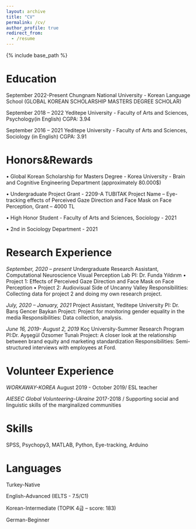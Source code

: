 ```yaml
---
layout: archive
title: "CV"
permalink: /cv/
author_profile: true
redirect_from:
  - /resume
---
```


{% include base_path %}

Education
======

September 2022-Present 
Chungnam National University - Korean Language School 
(GLOBAL KOREAN SCHOLARSHIP MASTERS DEGREE SCHOLAR)

September 2018 – 2022 
Yeditepe University - Faculty of Arts and Sciences, Psychology(in English)
CGPA: 3.94

September 2016 – 2021 
Yeditepe University - Faculty of Arts and Sciences, Sociology (in English)
CGPA: 3.91


Honors&Rewards
======

•	Global Korean Scholarship for Masters Degree - Korea University - Brain and Cognitive Engineering Department (approximately 80.000$)

•	Undergraduate Project Grant - 2209-A TUBITAK 
    Project Name – Eye-tracking effects of Perceived Gaze Direction and Face Mask on Face Perception,	Grant – 4000 TL

•	High Honor Student - Faculty of Arts and Sciences, Sociology - 2021

•	2nd in Sociology Department - 2021


Research Experience
======
*September, 2020 – present*
Undergraduate Research Assistant, Computational Neuroscience Visual Perception Lab
PI: Dr. Funda Yıldırım 
•	Project 1: Effects of Perceived Gaze Direction and Face Mask on Face Perception
•	Project 2: Audiovisual Side of Uncanny Valley
Responsibilities: Collecting data for project 2 and doing my own research project. 

*July, 2020 – January, 2021* 
Project Assistant, Yeditepe University 
PI: Dr. Barış Gencer Baykan 
Project: Project for monitoring gender equality in the media
Responsibilities: Data collection, analysis.

*June 16, 2019- August 2, 2019*
Koç University-Summer Research Program 
PI:Dr. Ayşegül Özsomer Tunalı 
Project: A closer look at the relationship between brand equity and marketing standardization
Responsibilities: Semi-structured interviews with employees at Ford.


Volunteer Experience
======
*WORKAWAY-KOREA*
August 2019 - October 2019/ ESL teacher

*AIESEC Global Volunteering-Ukraine*
2017-2018 / Supporting social and linguistic skills of the marginalized communities


Skills
======

SPSS, 
Psychopy3,
MATLAB,
Python, 
Eye-tracking,
Arduino


Languages
======
Turkey-Native

English-Advanced (IELTS - 7.5/C1)

Korean-Intermediate (TOPIK 4급 – score: 183)

German-Beginner


